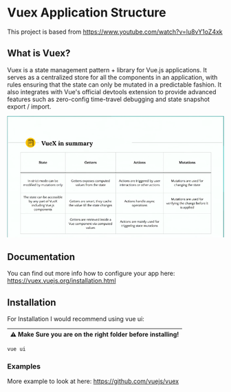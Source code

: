 # Vuex Application Structure
This project is based from https://www.youtube.com/watch?v=lu8vY1oZ4xk

## What is Vuex?
Vuex is a state management pattern + library for Vue.js applications. It serves as a centralized store for all the components in an application, with rules ensuring that the state can only be mutated in a predictable fashion. It also integrates with Vue's official devtools extension to provide advanced features such as zero-config time-travel debugging and state snapshot export / import.

![Vuex Summary](src/assets/VuexSummary.png)

## Documentation
You can find out more info how to configure your app here: https://vuex.vuejs.org/installation.html

## Installation
For Installation I would recommend using vue ui:

  | :warning: Make Sure you are on the right folder before installing! |
  | --- |

```npm
vue ui
```

### Examples
More example to look at here:
https://github.com/vuejs/vuex